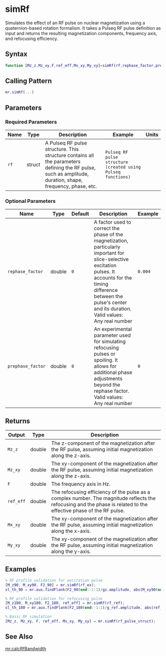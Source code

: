 # simRf

Simulates the effect of an RF pulse on nuclear magnetization using a quaternion-based rotation formalism.  It takes a Pulseq RF pulse definition as input and returns the resulting magnetization components, frequency axis, and refocusing efficiency.

## Syntax

```matlab
function [Mz_z,Mz_xy,F,ref_eff,Mx_xy,My_xy]=simRf(rf,rephase_factor,prephase_factor)
```

## Calling Pattern

```matlab
mr.simRf(...)
```

## Parameters

### Required Parameters

| Name | Type | Description | Example | Units |
|------|------|-------------|---------|-------|
| `rf` | struct | A Pulseq RF pulse structure.  This structure contains all the parameters defining the RF pulse, such as amplitude, duration, shape, frequency, phase, etc. | `Pulseq RF pulse structure (created using Pulseq functions)` |  |

### Optional Parameters

| Name | Type | Default | Description | Example |
|------|------|---------|-------------|---------|
| `rephase_factor` | double | `0` | A factor used to correct the phase of the magnetization, particularly important for slice-selective excitation pulses.  It accounts for the timing difference between the pulse's center and its duration. Valid values: Any real number | `0.004` |
| `prephase_factor` | double | `0` | An experimental parameter used for simulating refocusing pulses or spoiling.  It allows for additional phase adjustments beyond the rephase factor. Valid values: Any real number | `0` |

## Returns

| Output | Type | Description |
|--------|------|-------------|
| `Mz_z` | double | The z-component of the magnetization after the RF pulse, assuming initial magnetization along the z-axis. |
| `Mz_xy` | double | The xy-component of the magnetization after the RF pulse, assuming initial magnetization along the z-axis. |
| `F` | double | The frequency axis in Hz. |
| `ref_eff` | double | The refocusing efficiency of the pulse as a complex number. The magnitude reflects the refocusing and the phase is related to the effective phase of the RF pulse. |
| `Mx_xy` | double | The xy-component of the magnetization after the RF pulse, assuming initial magnetization along the x-axis. |
| `My_xy` | double | The xy-component of the magnetization after the RF pulse, assuming initial magnetization along the y-axis. |

## Examples

```matlab
% RF profile validation for excitation pulse
[M_z90, M_xy90, F2_90] = mr.simRf(rf_ex);
sl_th_90 = mr.aux.findFlank(F2_90(end:-1:1)/gz.amplitude, abs(M_xy90(end:-1:1)), 0.5) - mr.aux.findFlank(F2_90/gz.amplitude, abs(M_xy90), 0.5);

% RF profile validation for refocusing pulse
[M_z180, M_xy180, F2_180, ref_eff] = mr.simRf(rf_ref);
sl_th_180 = mr.aux.findFlank(F2_180(end:-1:1)/g_ref.amplitude, abs(ref_eff(end:-1:1)), 0.5) - mr.aux.findFlank(F2_180/g_ref.amplitude, abs(ref_eff), 0.5);

% Basic RF simulation
[Mz_z, Mz_xy, F, ref_eff, Mx_xy, My_xy] = mr.simRf(rf_pulse_struct);
```

## See Also

[mr.calcRfBandwidth](calcRfBandwidth.md)
